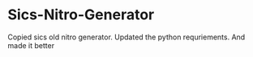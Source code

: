 # Sics-Nitro-Generator
Copied sics old nitro generator. Updated the python requriements. And made it better 
